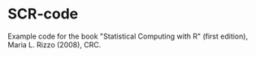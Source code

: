 # SCR-code
Example code for the book "Statistical Computing with R" (first edition), Maria L. Rizzo (2008), CRC. 

